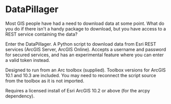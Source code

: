 # DataPillager
Most GIS people have had a need to download data at some point. What do you do if there isn't a handy package to download, but you have access to a REST service containing the data?

Enter the DataPillager.
A Python script to download data from Esri REST services (ArcGIS Server, ArcGIS Online).
Accepts a username and password for secured services, and has an experimental feature where you can enter a valid token instead.

Designed to run from an Arc toolbox (supplied). Toolbox versions for ArcGIS 10.1 and 10.3 are included.
You may need to reconnect the script source from the toolbox as it is not imported.

Requires a licensed install of Esri ArcGIS 10.2 or above (for the arcpy dependency).
